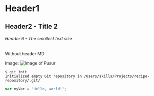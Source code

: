 # Header1

## Header2 - Title 2

###### Header 6 - The smallest text size

Without header MD

Image:
![Image of Pusur](https://images-prod.ai.tv2.no/v2/image-packs/pfimg_pack_01jv3gbv3af3qvh576rzf4mcg9?location=moviePoster&width=672)

```
$ git init
Initialized empty Git repository in /Users/skills/Projects/recipe-repository/.git/
```

``` javascript
var myVar = "Hello, world!";
```
